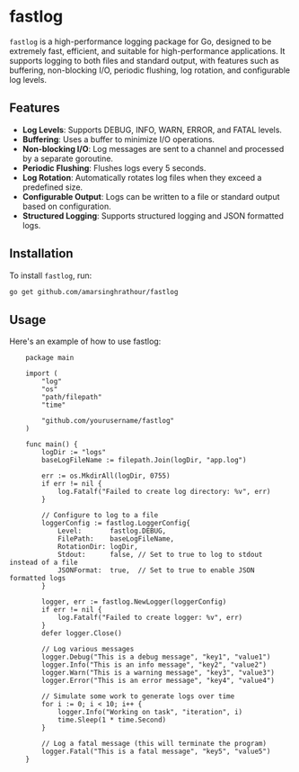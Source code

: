 # fastlog

`fastlog` is a high-performance logging package for Go, designed to be extremely fast, efficient, and suitable for high-performance applications. It supports logging to both files and standard output, with features such as buffering, non-blocking I/O, periodic flushing, log rotation, and configurable log levels.

## Features

- **Log Levels**: Supports DEBUG, INFO, WARN, ERROR, and FATAL levels.
- **Buffering**: Uses a buffer to minimize I/O operations.
- **Non-blocking I/O**: Log messages are sent to a channel and processed by a separate goroutine.
- **Periodic Flushing**: Flushes logs every 5 seconds.
- **Log Rotation**: Automatically rotates log files when they exceed a predefined size.
- **Configurable Output**: Logs can be written to a file or standard output based on configuration.
- **Structured Logging**: Supports structured logging and JSON formatted logs.

## Installation

To install `fastlog`, run:

```sh
go get github.com/amarsinghrathour/fastlog
```
## Usage
Here's an example of how to use fastlog:

```
    package main

    import (
        "log"
        "os"
        "path/filepath"
        "time"
    
        "github.com/yourusername/fastlog"
    )

    func main() {
        logDir := "logs"
        baseLogFileName := filepath.Join(logDir, "app.log")
    
        err := os.MkdirAll(logDir, 0755)
        if err != nil {
            log.Fatalf("Failed to create log directory: %v", err)
        }
    
        // Configure to log to a file
        loggerConfig := fastlog.LoggerConfig{
            Level:       fastlog.DEBUG,
            FilePath:    baseLogFileName,
            RotationDir: logDir,
            Stdout:      false, // Set to true to log to stdout instead of a file
            JSONFormat:  true,  // Set to true to enable JSON formatted logs
        }
    
        logger, err := fastlog.NewLogger(loggerConfig)
        if err != nil {
            log.Fatalf("Failed to create logger: %v", err)
        }
        defer logger.Close()
    
        // Log various messages
        logger.Debug("This is a debug message", "key1", "value1")
        logger.Info("This is an info message", "key2", "value2")
        logger.Warn("This is a warning message", "key3", "value3")
        logger.Error("This is an error message", "key4", "value4")
    
        // Simulate some work to generate logs over time
        for i := 0; i < 10; i++ {
            logger.Info("Working on task", "iteration", i)
            time.Sleep(1 * time.Second)
        }
    
        // Log a fatal message (this will terminate the program)
        logger.Fatal("This is a fatal message", "key5", "value5")
    }



```
